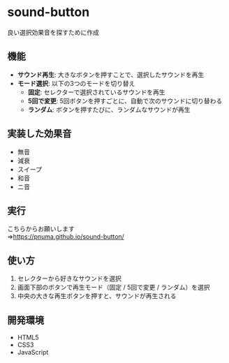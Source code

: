 # sound-button

良い選択効果音を探すために作成

## 機能 
* **サウンド再生**: 大きなボタンを押すことで、選択したサウンドを再生
* **モード選択**: 以下の3つのモードを切り替え
    * **固定**: セレクターで選択されているサウンドを再生
    * **5回で変更**: 5回ボタンを押すごとに、自動で次のサウンドに切り替わる
    * **ランダム**: ボタンを押すたびに、ランダムなサウンドが再生

## 実装した効果音
* 無音
* 減衰
* スイープ
* 和音
* ニ音

## 実行
こちらからお願いします<br>
⇒https://pnuma.github.io/sound-button/

## 使い方

1.  セレクターから好きなサウンドを選択
2.  画面下部のボタンで再生モード（固定 / 5回で変更 / ランダム）を選択
3.  中央の大きな再生ボタンを押すと、サウンドが再生される

## 開発環境
* HTML5
* CSS3
* JavaScript
